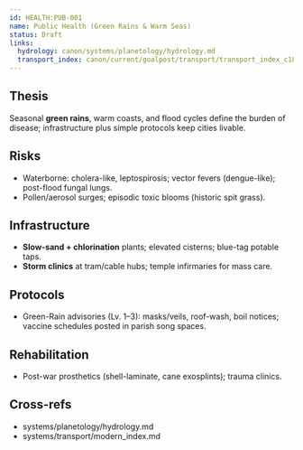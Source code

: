```yaml
---
id: HEALTH:PUB-001
name: Public Health (Green Rains & Warm Seas)
status: Draft
links:
  hydrology: canon/systems/planetology/hydrology.md
  transport_index: canon/current/goalpost/transport/transport_index_c1800.md
---
```


## Thesis
Seasonal **green rains**, warm coasts, and flood cycles define the burden of disease; infrastructure plus simple protocols keep cities livable.

## Risks
- Waterborne: cholera-like, leptospirosis; vector fevers (dengue-like); post-flood fungal lungs.  
- Pollen/aerosol surges; episodic toxic blooms (historic spit grass).

## Infrastructure
- **Slow-sand + chlorination** plants; elevated cisterns; blue-tag potable taps.  
- **Storm clinics** at tram/cable hubs; temple infirmaries for mass care. 

## Protocols
- Green-Rain advisories (Lv. 1–3): masks/veils, roof-wash, boil notices; vaccine schedules posted in parish song spaces. 

## Rehabilitation
- Post-war prosthetics (shell-laminate, cane exosplints); trauma clinics. 
## Cross-refs
- systems/planetology/hydrology.md  
- systems/transport/modern_index.md